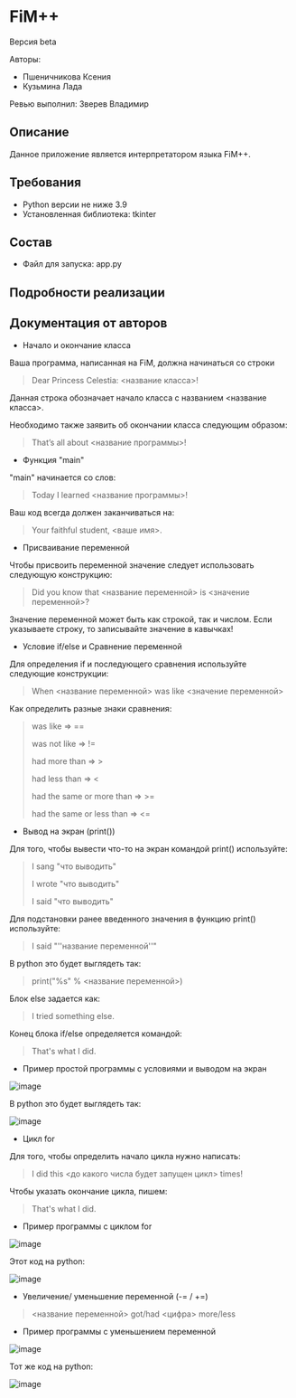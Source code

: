 # FiM++
Версия beta

Авторы:
- Пшеничникова Ксения
- Кузьмина Лада

Ревью выполнил: Зверев Владимир

## Описание
Данное приложение является интерпретатором языка FiM++.

## Требования
- Python версии не ниже 3.9
- Установленная библиотека: tkinter

## Состав
- Файл для запуска: app.py

## Подробности реализации

## Документация от авторов

- Начало и окончание класса

Ваша программа, написанная на FiM, должна начинаться со строки

>Dear Princess Celestia: <название класса>!

Данная строка обозначает начало класса с названием <название класса>.

Необходимо также заявить об окончании класса следующим образом:

>That’s all about <название программы>!

- Функция "main"

"main" начинается со слов:

>Today I learned <название программы>!

Ваш код всегда должен заканчиваться на:

>Your faithful student, <ваше имя>.

- Присваивание переменной

Чтобы присвоить переменной значение следует использовать следующую конструкцию:

>Did you know that <название переменной> is <значение переменной>?

Значение переменной может быть как строкой, так и числом. Если указываете строку, то записывайте значение в кавычках!

- Условие if/else и Сравнение переменной

Для определения if и последующего сравнения используйте следующие конструкции:

>When <название переменной> was like <значение переменной>

Как определить разные знаки сравнения:

> was like    =>    ==
> 
> was not like    =>    !=
> 
> had more than    =>    >
> 
> had less than    =>    <
> 
> had the same or more than    =>    >=
> 
> had the same or less than    =>    <=

- Вывод на экран (print())

Для того, чтобы вывести что-то на экран командой print() используйте:

> I sang "что выводить"
> 
> I wrote "что выводить"
> 
> I said "что выводить"

Для подстановки ранее введенного значения в функцию print() используйте:

> I said "''название переменной''"

В python это будет выглядеть так:

> print("%s" % <название переменной>)

Блок else задается как:

> I tried something else.

Конец блока if/else определяется командой:

> That's what I did.

- Пример простой программы с условиями и выводом на экран

![image](https://user-images.githubusercontent.com/92165711/206901319-99e5b553-a31b-4731-a59b-ca31ba2c5655.png)

В python это будет выглядеть так:

![image](https://user-images.githubusercontent.com/92165711/206901292-b8376b57-4b00-4385-b108-32859076f0d7.png)

- Цикл for

Для того, чтобы определить начало цикла нужно написать:

> I did this <до какого числа будет запущен цикл> times!

Чтобы указать окончание цикла, пишем:

> That's what I did.

- Пример программы с циклом for

![image](https://user-images.githubusercontent.com/92165711/206901600-2daef1de-7028-4a54-a73e-89f604d85047.png)

Этот код на python:

![image](https://user-images.githubusercontent.com/92165711/206901624-d6c929d3-4b6f-4dea-8dd5-81fc7d0c7c3a.png)

- Увеличение/ уменьшение переменной (-= / +=)

> <название переменной> got/had <цифра> more/less 

- Пример программы с уменьшением переменной

![image](https://user-images.githubusercontent.com/92165711/206902552-e5fe74c8-96eb-41b9-a9e7-df239e8e0db8.png)

Тот же код на python:

![image](https://user-images.githubusercontent.com/92165711/206902568-9e95db1b-9648-47c4-9f5d-a235bce64d73.png)

